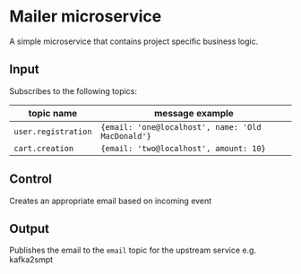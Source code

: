 # Mailer microservice

A simple microservice that contains project specific business logic.

## Input

Subscribes to the following topics:

| topic name         | message example                                  |
|--------------------|--------------------------------------------------|
| `user.registration`  | `{email: 'one@localhost', name: 'Old MacDonald'}`|
| `cart.creation`      | `{email: 'two@localhost', amount: 10}`           |

## Control
Creates an appropriate email based on incoming event

## Output
Publishes the email to the `email` topic for the upstream service e.g. kafka2smpt

